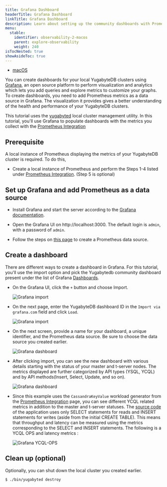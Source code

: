```yaml
---
title: Grafana Dashboard
headerTitle: Grafana Dashboard
linkTitle: Grafana Dashboard
description: Learn about setting up the community dashboards with Prometheus data source using Grafana.
menu:
  stable:
    identifier: observability-2-macos
    parent: explore-observability
    weight: 240
isTocNested: true
showAsideToc: true
---
```


 <ul class="nav nav-tabs-alt nav-tabs-yb">

  <li >
    <a href="/preview/explore/observability/grafana-dashboard/macos/" class="nav-link active">
      <i class="fab fa-apple" aria-hidden="true"></i>
      macOS
    </a>
  </li>
</ul>

You can create dashboards for your local YugabyteDB clusters using [Grafana](https://grafana.com/grafana/), an open source platform to perform visualization and analytics which lets you add queries and explore metrics to customize your graphs.
To create dashboards, you need to add Prometheus metrics as a data source in Grafana. The visualization it provides gives a better understanding of the health and performance of your YugabyteDB clusters.

This tutorial uses the [yugabyted](../../../../reference/configuration/yugabyted) local cluster management utility.
In this tutorial, you'll use Grafana to populate dashboards with the metrics you collect with the [Prometheus Integration](../../../../explore/observability/prometheus-integration/macos/)

## Prerequisite

A local instance of Prometheus displaying the metrics of your YugabyteDB cluster is required. To do this,

- Create a local instance of Prometheus and perform the Steps 1-4 listed under [Prometheus Integration](../../../../explore/observability/prometheus-integration/macos/). (Step 5 is optional)

## Set up Grafana and add Prometheus as a data source

- Install Grafana and start the server according to the [Grafana documentation](https://grafana.com/docs/grafana/latest/installation/mac/).

- Open the Grafana UI on http://localhost:3000. The default login is `admin`, with a password of `admin`.
- Follow the steps on [this page](https://prometheus.io/docs/visualization/grafana/) to create a Prometheus data source.

## Create a dashboard

There are different ways to create a dashboard in Grafana. For this tutorial, you'll use the import option and pick the Yugabytedb community dashboard present under the list of Grafana [Dashboards](https://grafana.com/grafana/dashboards/12620).

- On the Grafana UI, click the `+` button and choose Import.

  ![Grafana import](/images/ce/grafana-add.png)

- On the next page, enter the YugabyteDB dashboard ID in the `Import via grafana.com` field and click `Load`.

  ![Grafana import](/images/ce/grafana-import.png)

- On the next screen, provide a name for your dashboard, a unique identifier, and the Prometheus data source. Be sure to choose the data source you created earlier.

  ![Grafana dashboard](/images/ce/graf-dash-details.png)

- After clicking import, you can see the new dashboard with various details starting with the status of your master and t-server nodes. The metrics displayed are further categorized by API types (YSQL, YCQL) and by API methods(Insert, Select, Update, and so on).

  ![Grafana dashboard](/images/ce/graf-server-status.png)

- Since this example uses the `CassandraKeyValue` workload generator from the [Prometheus Integration](../../../../observability/prometheus-integration/macos/) page, you can see different YCQL related metrics in addition to the master and t-server statuses. The [source code](https://github.com/yugabyte/yugabyte-db/blob/master/java/yb-loadtester/src/main/java/com/yugabyte/sample/apps/CassandraSparkKeyValueCopy.java) of the application uses only SELECT statements for reads and INSERT statements for writes (aside from the initial CREATE TABLE). This means that throughput and latency can be measured using the metrics corresponding to the SELECT and INSERT statements.
The following is a YCQL OPS and latency metrics :

  ![Grafana YCQL-OPS](/images/ce/graf-ycql-ops.png "YCQL-OPS")

## Clean up (optional)

Optionally, you can shut down the local cluster you created earlier.

```sh
$ ./bin/yugabyted destroy
```
